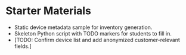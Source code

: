 # Starter Materials

- Static device metadata sample for inventory generation.
- Skeleton Python script with TODO markers for students to fill in.
- [TODO: Confirm device list and add anonymized customer-relevant fields.]
